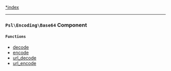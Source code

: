 <!--
    This markdown file was generated using `docs/documenter.php`.

    Any edits to it will likely be lost.
-->

[*index](./../README.md)

---

### `Psl\Encoding\Base64` Component

#### `Functions`

- [decode](./../../src/Psl/Encoding/Base64/decode.php#L26)
- [encode](./../../src/Psl/Encoding/Base64/encode.php#L20)
- [url_decode](./../../src/Psl/Encoding/Base64/url_decode.php#L24)
- [url_encode](./../../src/Psl/Encoding/Base64/url_encode.php#L18)


